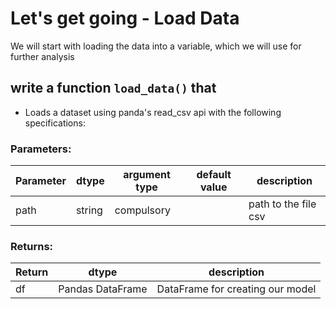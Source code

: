 # Let's get going - Load Data

We will start with loading the data into a variable, which we will use for further analysis

## write a function `load_data()` that

* Loads a dataset using panda's read_csv api with the following specifications:


### Parameters:

| Parameter | dtype | argument type | default value | description |
| --- | --- | --- | --- | --- |
| path | string | compulsory |  | path to the file csv |


### Returns:

| Return | dtype | description |
| --- | --- | --- |
| df | Pandas DataFrame | DataFrame for creating our model |
